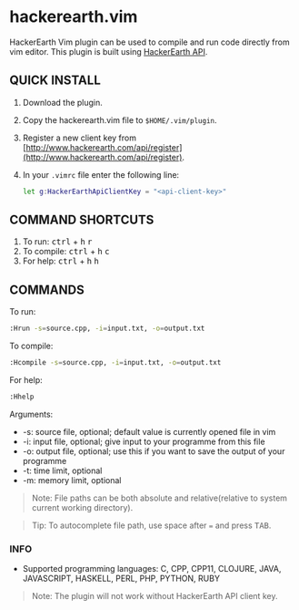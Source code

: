 # hackerearth.vim

HackerEarth Vim plugin can be used to compile and run code directly from vim editor. This plugin is built using [HackerEarth API](http://developer.hackerearth.com/).

## QUICK INSTALL

1. Download the plugin.</li>
2. Copy the hackerearth.vim file to `$HOME/.vim/plugin`.
3. Register a new client key from [http://www.hackerearth.com/api/register](http://www.hackerearth.com/api/register).
4. In your `.vimrc` file enter the following line:

    ```sh
    let g:HackerEarthApiClientKey = "<api-client-key>"
    ```

## COMMAND SHORTCUTS

1. To run: <kbd>ctrl</kbd> + <kbd>h</kbd> <kbd>r</kbd>
2. To compile: <kbd>ctrl</kbd> + <kbd>h</kbd> <kbd>c</kbd>
3. For help: <kbd>ctrl</kbd> + <kbd>h</kbd> <kbd>h</kbd>

## COMMANDS

To run:

```sh
:Hrun -s=source.cpp, -i=input.txt, -o=output.txt
```

To compile:

```sh
:Hcompile -s=source.cpp, -i=input.txt, -o=output.txt
```

For help:

```sh
:Hhelp
```

Arguments:

- -s: source file, optional; default value is currently opened file in vim
- -i: input file, optional; give input to your programme from this file
- -o: output file, optional; use this if you want to save the output of your programme
- -t: time limit, optional
- -m: memory limit, optional

> Note: File paths can be both absolute and relative(relative to system current working directory).

> Tip: To autocomplete file path, use space after `=` and press <kbd>TAB</kbd>.

### INFO

- Supported programming languages: C, CPP, CPP11, CLOJURE, JAVA, JAVASCRIPT, HASKELL, PERL, PHP, PYTHON, RUBY

> Note: The plugin will not work without HackerEarth API client key.
